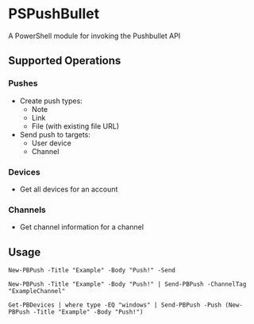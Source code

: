 # PSPushBullet

A PowerShell module for invoking the Pushbullet API

## Supported Operations

### Pushes

* Create push types:
  * Note
  * Link
  * File (with existing file URL)
* Send push to targets:
  * User device
  * Channel

### Devices

* Get all devices for an account

### Channels

* Get channel information for a channel

## Usage

~~~~
New-PBPush -Title "Example" -Body "Push!" -Send
~~~~

~~~~
New-PBPush -Title "Example" -Body "Push!" | Send-PBPush -ChannelTag "ExampleChannel"
~~~~

~~~~
Get-PBDevices | where type -EQ "windows" | Send-PBPush -Push (New-PBPush -Title "Example" -Body "Push!")
~~~~